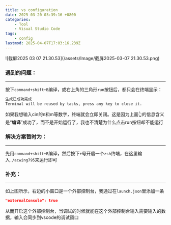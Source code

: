 ```yaml
---
title: vs configuration
date: 2025-03-20 03:39:16 +0800
categories:
    - Tool
    - Visual Studio Code
tags:
    - config
lastmod: 2025-04-07T17:03:16.239Z
---
```

![截屏2025 03 07 21.30.53](/assets/Image/截屏2025-03-07 21.30.53.png)

### 遇到的问题：
---
按下`command+shift+B`编译，或右上角的三角形`run`按钮后，都只会在终端显示：

```bash
生成已成功完成
Terminal will be reused by tasks, press any key to close it.
```

如果我想输入cin的n和m等数字，终端就会立即关闭。这是因为上面👆的信息含义是“**编译**”成功了，而不是开始运行了，我也不清楚为什么点击run按钮却不能运行

### 解决方案暂时为：
---
先用`command+shift+B`编译，然后按下`+`号开启一个`zsh`终端，在这里输入`./acwing795`来运行即可

### 补充：
---
如上图所示，右边的小窗口是一个外部控制台，我通过在`launch.json`里添加一条

```json
"externalConsole": true
```

从而开启这个外部控制台，当调试的时候就能在这个外部控制台输入需要输入的数据，输入会同步到vscode的调试窗口
